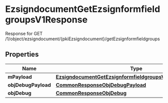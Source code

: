 

# EzsigndocumentGetEzsignformfieldgroupsV1Response

Response for GET /1/object/ezsigndocument/{pkiEzsigndocument}/getEzsignformfieldgroups

## Properties

| Name | Type | Description | Notes |
|------------ | ------------- | ------------- | -------------|
|**mPayload** | [**EzsigndocumentGetEzsignformfieldgroupsV1ResponseMPayload**](EzsigndocumentGetEzsignformfieldgroupsV1ResponseMPayload.md) |  |  |
|**objDebugPayload** | [**CommonResponseObjDebugPayload**](CommonResponseObjDebugPayload.md) |  |  [optional] |
|**objDebug** | [**CommonResponseObjDebug**](CommonResponseObjDebug.md) |  |  [optional] |



